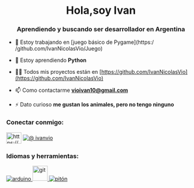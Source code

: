 <h1 align="center">Hola,soy Ivan</h1>
<h3 align="center">Aprendiendo y buscando ser desarrollador en Argentina</h3>

- 🔭 Estoy trabajando en [juego básico de Pygame](https:/ /github.com/IvanNicolasVio/Juego)

- 🌱 Estoy aprendiendo **Python**

- 👨‍💻 Todos mis proyectos están en [https://github.com/IvanNicolasVio](https://github.com/IvanNicolasVio)

- 📫 Como contactarme **vioivan10@gmail.com**

- ⚡ Dato curioso **me gustan los animales, pero no tengo ninguno**

<h3 align="left">Conectar conmigo:</h3>
<p align=" izquierda">
<a href="https://linkedin.com/en/https://www.linkedin.com/en/ivan-nicolas-vio-396ba6154/" target="blank"><img align="center" src ="https://raw.githubusercontent.com/rahuldkjain/github-profile-readme-generator/master/src/images/icons/Social/linked-in-alt.svg" alt="https://www.linkedin .com/en/ivan-nicolas-vio-396ba6154/" height="30" width="40" /></a> <a href="https://instagram.com/@ivanvio" target="blank "><img align="center" src="https://raw.githubusercontent.com/rahuldkjain/github-profile-readme-generator/master/src/images/icons/Social/instagram.svg" alt="@ ivanvio" altura="30" ancho="40" /></a>
</p>

<h3 alinear="izquierda">Idiomas y herramientas:</h3>
<p align="left"> <a href="https://www.arduino.cc/" target="_blank" rel="noreferrer"> <img src="https://cdn.worldvectorlogo.com/ logotipos/arduino-1.svg" alt="arduino" ancho="40" altura="40"/> </a> <a href="https://git-scm.com/" target="_blank" rel="noreferrer"> <img src="https://www.vectorlogo.zone/logos/git-scm/git-scm-icon.svg" alt="git" width="40" height="40" /> </a> <a href="https://www.python.org" target="_blank" rel="noreferrer"> <img src="https://raw.githubusercontent.com/devicons/devicon /master/icons/python/python-original.svg" alt="pitón" ancho="40" altura="40"/> </a> </p>

